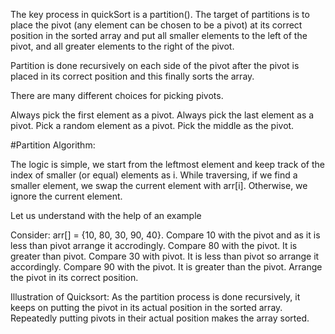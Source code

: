 The key process in quickSort is a partition(). The target of partitions is to place the pivot (any element can be chosen to be a pivot) at its correct position in the sorted array and put all smaller elements to the left of the pivot, and all greater elements to the right of the pivot.

Partition is done recursively on each side of the pivot after the pivot is placed in its correct position and this finally sorts the array.

There are many different choices for picking pivots. 

Always pick the first element as a pivot.
Always pick the last element as a pivot.
Pick a random element as a pivot.
Pick the middle as the pivot.

#Partition Algorithm:

The logic is simple, we start from the leftmost element and keep track of the index of smaller (or equal) elements as i. While traversing, if we find a smaller element, we swap the current element with arr[i]. Otherwise, we ignore the current element.

Let us understand with the help of an example

Consider: arr[] = {10, 80, 30, 90, 40}.
Compare 10 with the pivot and as it is less than pivot arrange it accrodingly.
Compare 80 with the pivot. It is greater than pivot.
Compare 30 with pivot. It is less than pivot so arrange it accordingly.
Compare 90 with the pivot. It is greater than the pivot.
Arrange the pivot in its correct position.

Illustration of Quicksort:
As the partition process is done recursively, it keeps on putting the pivot in its actual position in the sorted array. Repeatedly putting pivots in their actual position makes the array sorted.